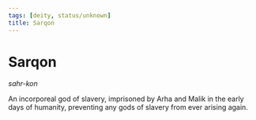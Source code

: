 ```yaml
---
tags: [deity, status/unknown]
title: Sarqon
---
```



# Sarqon
*sahr-kon*

An incorporeal god of slavery, imprisoned by Arha and Malik in the early days of humanity, preventing any gods of slavery from ever arising again. 